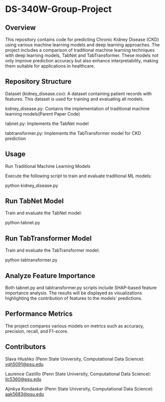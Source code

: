 # DS-340W-Group-Project
## Overview
This repository contains code for predicting Chronic Kidney Disease (CKD) using various machine learning models and deep learning approaches. The project includes a comparison of traditional machine learning techniques with  deep learning models, TabNet and TabTransformer. These models not only improve prediction accuracy but also enhance interpretability, making them suitable for applications in healthcare.

## Repository Structure
Dataset (kidney_disease.csv):
A dataset containing patient records with features. This dataset is used for training and evaluating all models.

kidney_disease.py:
Contains the implementation of traditional machine learning models(Parent Paper Code)

tabnet.py:
Implements the TabNet model

tabtransformer.py:
Implements the TabTransformer model for CKD prediction


## Usage
Run Traditional Machine Learning Models

Execute the following script to train and evaluate traditional ML models:

python kidney_disease.py

## Run TabNet Model
Train and evaluate the TabNet model:

python tabnet.py

## Run TabTransformer Model
Train and evaluate the TabTransformer model:

python tabtransformer.py

## Analyze Feature Importance
Both tabnet.py and tabtransformer.py scripts include SHAP-based feature importance analysis. The results will be displayed as visualizations highlighting the contribution of features to the models' predictions.

## Performance Metrics
The project compares various models on metrics such as accuracy, precision, recall, and F1-score.

## Contributors
Slava Hlushko (Penn State University, Computational Data Science): vqh5091@psu.edu

Laurence Castillo (Penn State University, Computational Data Science): llc5360@psu.edu

Ajinkya Kondaskar (Penn State University, Computational Data Science): aak5683@psu.edu


